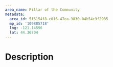 ```yaml
---
area_name: Pillar of the Community
metadata:
  area_id: 5f6154f8-c016-47ea-9830-04b54c9f2935
  mp_id: '109885718'
  lng: -121.14596
  lat: 44.36704
---
```

# Description

